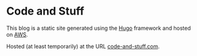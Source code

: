 # Code and Stuff

This blog is a static site generated using the [Hugo](https://gohugo.io/) framework and hosted on [AWS](https://aws.amazon.com/).

Hosted (at least temporarily) at the URL [code-and-stuff.com](https://www.code-and-stuff.com). 
